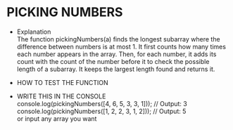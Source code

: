 # PICKING NUMBERS

- Explanation  
The function pickingNumbers(a) finds the longest subarray where the difference between numbers is at most 1. It first counts how many times each number appears in the array. Then, for each number, it adds its count with the count of the number before it to check the possible length of a subarray. It keeps the largest length found and returns it.

- HOW TO TEST THE FUNCTION

- WRITE THIS IN THE CONSOLE  
console.log(pickingNumbers([4, 6, 5, 3, 3, 1])); // Output: 3  
console.log(pickingNumbers([1, 2, 2, 3, 1, 2])); // Output: 5  
or input any array you want